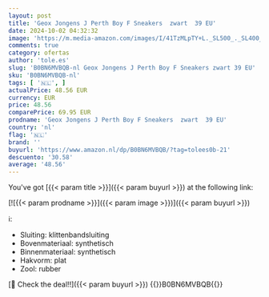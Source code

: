 ```yaml
---
layout: post
title: 'Geox Jongens J Perth Boy F Sneakers  zwart  39 EU'
date: 2024-10-02 04:32:32
image: 'https://m.media-amazon.com/images/I/41TzMLpTY+L._SL500_._SL400_.jpg'
comments: true
category: ofertas
author: 'tole.es'
slug: 'B0BN6MVBQB-nl Geox Jongens J Perth Boy F Sneakers zwart 39 EU'
sku: 'B0BN6MVBQB-nl'
tags: [ '🇳🇱', ]
actualPrice: 48.56 EUR
currency: EUR
price: 48.56
comparePrice: 69.95 EUR
prodname: 'Geox Jongens J Perth Boy F Sneakers  zwart  39 EU'
country: 'nl'
flag: '🇳🇱'
brand: ''
buyurl: 'https://www.amazon.nl/dp/B0BN6MVBQB/?tag=tolees0b-21'
descuento: '30.58'
average: '48.56'
---
```


You've got [{{< param title >}}]({{< param buyurl >}}) at the following link:

[![{{< param prodname >}}]({{< param image >}})]({{< param buyurl >}})

ℹ️:

- Sluiting: klittenbandsluiting
- Bovenmateriaal: synthetisch
- Binnenmateriaal: synthetisch
- Hakvorm: plat
- Zool: rubber

[🛒 Check the deal!!]({{< param buyurl >}})
{{<world>}}B0BN6MVBQB{{</world>}}
